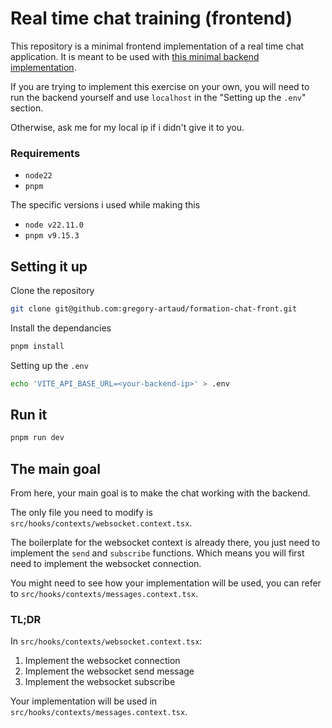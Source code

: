 # Real time chat training (frontend)

This repository is a minimal frontend implementation of a real time chat application.
It is meant to be used with [this minimal backend implementation](https://github.com/gregory-artaud/formation-chat-back).

If you are trying to implement this exercise on your own, you will need to run the backend yourself and use `localhost` in the "Setting up the `.env`" section.

Otherwise, ask me for my local ip if i didn't give it to you.

### Requirements

- `node22`
- `pnpm`

The specific versions i used while making this

- `node v22.11.0`
- `pnpm v9.15.3`

## Setting it up

Clone the repository

```sh
git clone git@github.com:gregory-artaud/formation-chat-front.git
```

Install the dependancies

```sh
pnpm install
```

Setting up the `.env`

```sh
echo 'VITE_API_BASE_URL=<your-backend-ip>' > .env
```

## Run it

```sh
pnpm run dev
```

## The main goal

From here, your main goal is to make the chat working with the backend.

The only file you need to modify is `src/hooks/contexts/websocket.context.tsx`.

The boilerplate for the websocket context is already there, you just need to implement the `send` and `subscribe` functions.
Which means you will first need to implement the websocket connection.

You might need to see how your implementation will be used, you can refer to `src/hooks/contexts/messages.context.tsx`.

### TL;DR

In `src/hooks/contexts/websocket.context.tsx`:

1. Implement the websocket connection
2. Implement the websocket send message
3. Implement the websocket subscribe

Your implementation will be used in `src/hooks/contexts/messages.context.tsx`.
